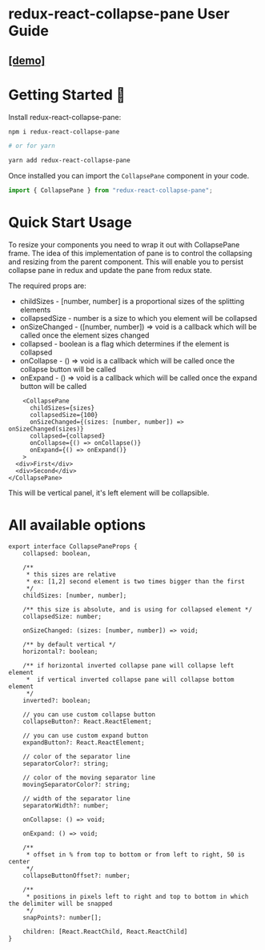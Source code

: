 # redux-react-collapse-pane User Guide

## [[demo]](https://codesandbox.io/s/redux-react-collapse-pane-demo-7gnk4)

# Getting Started :rocket:

Install redux-react-collapse-pane:
```bash
npm i redux-react-collapse-pane

# or for yarn

yarn add redux-react-collapse-pane
```
Once installed you can import the `CollapsePane` component in your code.

```ts
import { CollapsePane } from "redux-react-collapse-pane";
```
# Quick Start Usage

To resize your components you need to wrap it out with CollapsePane frame. 
The idea of this implementation of pane is to control the collapsing and resizing from the parent component.
This will enable you to persist collapse pane in redux and update the pane from redux state.

The required props are:
- childSizes - [number, number] is a proportional sizes of the splitting elements
- collapsedSize - number is a size to which you element will be collapsed
- onSizeChanged - ([number, number]) => void is a callback which will be called once the element sizes changed
- collapsed - boolean is a flag which determines if the element is collapsed
- onCollapse - () => void is a callback which will be called once the collapse button will be called
- onExpand - () => void is a callback which will be called once the expand button will be called

```tsx
    <CollapsePane
      childSizes={sizes}
      collapsedSize={100}
      onSizeChanged={(sizes: [number, number]) => onSizeChanged(sizes)}
      collapsed={collapsed}
      onCollapse={() => onCollapse()}
      onExpand={() => onExpand()}
    >
  <div>First</div>
  <div>Second</div>
</CollapsePane>
```
This will be vertical panel, it's left element will be collapsible.

# All available options

```tsx
export interface CollapsePaneProps {
    collapsed: boolean,

    /**
     * this sizes are relative
     * ex: [1,2] second element is two times bigger than the first
     */
    childSizes: [number, number];

    /** this size is absolute, and is using for collapsed element */
    collapsedSize: number;

    onSizeChanged: (sizes: [number, number]) => void;

    /** by default vertical */
    horizontal?: boolean;

    /** if horizontal inverted collapse pane will collapse left element
     *  if vertical inverted collapse pane will collapse bottom element
     */
    inverted?: boolean;

    // you can use custom collapse button
    collapseButton?: React.ReactElement;

    // you can use custom expand button
    expandButton?: React.ReactElement;

    // color of the separator line
    separatorColor?: string;

    // color of the moving separator line
    movingSeparatorColor?: string;

    // width of the separator line
    separatorWidth?: number;

    onCollapse: () => void;

    onExpand: () => void;

    /**
     * offset in % from top to bottom or from left to right, 50 is center
     */
    collapseButtonOffset?: number;

    /**
     * positions in pixels left to right and top to bottom in which the delimiter will be snapped
     */
    snapPoints?: number[];

    children: [React.ReactChild, React.ReactChild]
}
```